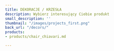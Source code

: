 ```yaml
---
title: DEKORACJE / KRZESŁA
description: Wybierz interesujący Ciebie produkt
small_description: ''
thumbnail: "/images/projects_first.png"
back_url: "/decors/"
products:
- products/chair_chiavari.md

---
```

